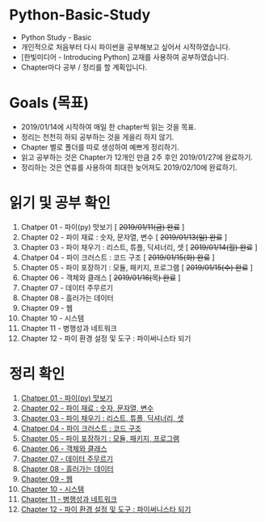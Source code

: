 # Python-Basic-Study
* Python Study - Basic
* 개인적으로 처음부터 다시 파이썬을 공부해보고 싶어서 시작하였습니다.
* [한빛미디어 - Introducing Python] 교재를 사용하여 공부하였습니다.
* Chapter마다 공부 / 정리를 할 계획입니다.

# Goals (목표)
* 2019/01/14에 시작하여 매일 한 chapter씩 읽는 것을 목표.
* 정리는 천천히 하되 공부하는 것을 게을리 하지 않기.
* Chapter 별로 폴더를 따로 생성하여 예쁘게 정리하기.
* 읽고 공부하는 것은 Chapter가 12개인 만큼 2주 후인 2019/01/27에 완료하기.
* 정리하는 것은 연휴를 사용하여 최대한 늦어져도 2019/02/10에 완료하기.

# 읽기 및 공부 확인
1. Chatper 01 - 파이(py) 맛보기 [ ~~2019/01/11(금) 완료~~ ]
2. Chapter 02 - 파이 재료 : 숫자, 문자열, 변수 [ ~~2019/01/13(일) 완료~~ ]
3. Chapter 03 - 파이 채우기 : 리스트, 튜플, 딕셔너리, 셋 [ ~~2019/01/14(월) 완료~~ ]
4. Chatper 04 - 파이 크러스트 : 코드 구조 [ ~~2019/01/15(화) 완료~~ ]
5. Chapter 05 - 파이 포장하기 : 모듈, 패키지, 프로그램 [ ~~2019/01/15(수) 완료~~ ]
6. Chapter 06 - 객체와 클래스 [ ~~2019/01/16(목) 완료~~ ]
7. Chapter 07 - 데이터 주무르기
8. Chapter 08 - 흘러가는 데이터
9. Chapter 09 - 웹
10. Chapter 10 - 시스템
11. Chapter 11 - 병행성과 네트워크
12. Chapter 12 - 파이 환경 설정 및 도구 : 파이써니스타 되기

# 정리 확인
1. [Chatper 01 - 파이(py) 맛보기](https://github.com/noob-dev6/Python-Basic-Study/tree/master/Chapter01) 
2. [Chapter 02 - 파이 재료 : 숫자, 문자열, 변수](https://github.com/noob-dev6/Python-Basic-Study/tree/master/Chapter02) 
3. [Chapter 03 - 파이 채우기 : 리스트, 튜플, 딕셔너리, 셋](https://github.com/noob-dev6/Python-Basic-Study/tree/master/Chapter03) 
4. [Chatper 04 - 파이 크러스트 : 코드 구조](https://github.com/noob-dev6/Python-Basic-Study/tree/master/Chapter04) 
5. [Chapter 05 - 파이 포장하기 : 모듈, 패키지, 프로그램](https://github.com/noob-dev6/Python-Basic-Study/tree/master/Chapter05) 
6. [Chapter 06 - 객체와 클래스](https://github.com/noob-dev6/Python-Basic-Study/tree/master/Chapter06) 
7. [Chapter 07 - 데이터 주무르기](https://github.com/noob-dev6/Python-Basic-Study/tree/master/Chapter07) 
8. [Chapter 08 - 흘러가는 데이터](https://github.com/noob-dev6/Python-Basic-Study/tree/master/Chapter08) 
9. [Chapter 09 - 웹](https://github.com/noob-dev6/Python-Basic-Study/tree/master/Chapter09) 
10. [Chapter 10 - 시스템](https://github.com/noob-dev6/Python-Basic-Study/tree/master/Chapter10) 
11. [Chapter 11 - 병행성과 네트워크](https://github.com/noob-dev6/Python-Basic-Study/tree/master/Chapter11) 
12. [Chapter 12 - 파이 환경 설정 및 도구 : 파이써니스타 되기](https://github.com/noob-dev6/Python-Basic-Study/tree/master/Chapter12) 